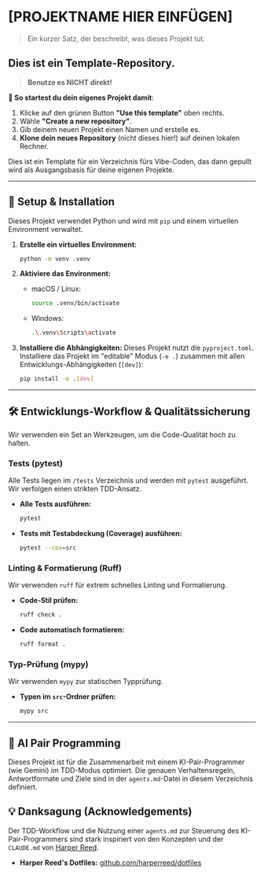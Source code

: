 # [PROJEKTNAME HIER EINFÜGEN]

> Ein kurzer Satz, der beschreibt, was dieses Projekt tut.

## Dies ist ein Template-Repository.

> **Benutze es NICHT direkt!**

**🚀 So startest du dein eigenes Projekt damit**:

1.  Klicke auf den grünen Button **"Use this template"** oben rechts.
2.  Wähle **"Create a new repository"**.
3.  Gib deinem neuen Projekt einen Namen und erstelle es.
4.  **Klone dein neues Repository** (nicht dieses hier!) auf deinen lokalen Rechner.

Dies ist ein Template für ein Verzeichnis fürs Vibe-Coden, das dann gepullt wird als Ausgangsbasis für deine eigenen Projekte.

---

## 🚀 Setup & Installation

Dieses Projekt verwendet Python und wird mit `pip` und einem virtuellen Environment verwaltet.

1.  **Erstelle ein virtuelles Environment:**
    ```bash
    python -m venv .venv
    ```

2.  **Aktiviere das Environment:**
    * macOS / Linux:
        ```bash
        source .venv/bin/activate
        ```
    * Windows:
        ```bash
        .\.venv\Scripts\activate
        ```

3.  **Installiere die Abhängigkeiten:**
    Dieses Projekt nutzt die `pyproject.toml`. Installiere das Projekt im "editable" Modus (`-e .`) zusammen mit allen Entwicklungs-Abhängigkeiten (`[dev]`):
    ```bash
    pip install -e .[dev]
    ```

---

## 🛠️ Entwicklungs-Workflow & Qualitätssicherung

Wir verwenden ein Set an Werkzeugen, um die Code-Qualität hoch zu halten.

### Tests (pytest)
Alle Tests liegen im `/tests` Verzeichnis und werden mit `pytest` ausgeführt. Wir verfolgen einen strikten TDD-Ansatz.

* **Alle Tests ausführen:**
    ```bash
    pytest
    ```
* **Tests mit Testabdeckung (Coverage) ausführen:**
    ```bash
    pytest --cov=src
    ```

### Linting & Formatierung (Ruff)
Wir verwenden `ruff` für extrem schnelles Linting und Formatierung.

* **Code-Stil prüfen:**
    ```bash
    ruff check .
    ```
* **Code automatisch formatieren:**
    ```bash
    ruff format .
    ```

### Typ-Prüfung (mypy)
Wir verwenden `mypy` zur statischen Typprüfung.

* **Typen im `src`-Ordner prüfen:**
    ```bash
    mypy src
    ```

---

## 🤖 AI Pair Programming

Dieses Projekt ist für die Zusammenarbeit mit einem KI-Pair-Programmer (wie Gemini) im TDD-Modus optimiert. Die genauen Verhaltensregeln, Antwortformate und Ziele sind in der `agents.md`-Datei in diesem Verzeichnis definiert.

## 💡 Danksagung (Acknowledgements)

Der TDD-Workflow und die Nutzung einer `agents.md` zur Steuerung des KI-Pair-Programmers sind stark inspiriert von den Konzepten und der `CLAUDE.md` von [Harper Reed](https://github.com/harperreed).

* **Harper Reed's Dotfiles:** [github.com/harperreed/dotfiles](https://github.com/harperreed/dotfiles)